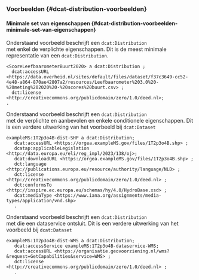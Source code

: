 ### Voorbeelden {#dcat-distribution-voorbeelden}

#### Minimale set van eigenschappen {#dcat-distribution-voorbeelden-minimale-set-van-eigenschappen}
Onderstaand voorbeeld beschrijft een <code>dcat:Distribution </code>met enkel de verplichte eigenschappen. Dit is de meest minimale representatie van een <code>dcat:Distribution</code>.

<aside class='example'>

```turtle
<ScoreLeefbaarometerBuurt2020> a dcat:Distribution ;
  dcat:accessURL <https:∕∕data.overheid.nl∕sites∕default∕files∕dataset∕f37c3649-cc52-4e48-a864-870ae42807a2∕resources∕Leefbaarometer%203.0%20-%20meting%202020%20-%20scores%20buurt.csv> ;
  dct:license <http:∕∕creativecommons.org∕publicdomain∕zero∕1.0∕deed.nl>;
.
```

</aside>

Onderstaand voorbeeld beschrijft een <code>dcat:Distribution </code>met de verplichte en aanbevolen en enkele conditionele eigenschappen. Dit is een verdere uitwerking van het voorbeeld bij <code>dcat:Dataset </code>

<aside class='example'>

```turtle
exampleMS:1T2p3o4B-dist-SHP a dcat:Distribution;
   dcat:accessURL <https://orgea.exampleMS.gov/files/1T2p3o4B.shp> ;
   dcatap:applicableLegislation <http://data.europa.eu/eli/reg_impl/2023/138/oj>;
   dcat:downloadURL <https://orgea.exampleMS.gov/files/1T2p3o4B.shp> ;
   dct:language <http://publications.europa.eu/resource/authority/language/NLD> ;
   dct:license <http://creativecommons.org/publicdomain/zero/1.0/deed.nl> ;
   dct:conformsTo <http://inspire.ec.europa.eu/schemas/hy/4.0/HydroBase.xsd> ;
   dcat:mediaType <https://www.iana.org/assignments/media-types/application/vnd.shp>
   .
```

</aside>

Onderstaand voorbeeld beschrijft een <code>dcat:Distribution </code>met die een dataservice ontsluit. Dit is een verdere uitwerking van het voorbeeld bij <code>dcat:Dataset </code>

<aside class='example'>

```turtle
exampleMS:1T2p3o4B-dist-WMS a dcat:Distribution;
   dcat:accessService exampleMS:1T2p3o4B-dataservice-WMS;
   dcat:accessURL <https://organisatie.geovoorziening.nl/wms?&request=GetCapabilities&service=WMS> ;
   dct:license <http://creativecommons.org/publicdomain/zero/1.0/deed.nl> ;
   .
```

</aside>
